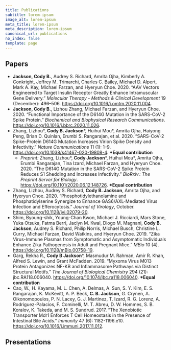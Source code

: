 ```yaml
---
title: Publications
subtitle: lorem-ipsum
image_alt: lorem-ipsum
meta_title: lorem-ipsum
meta_description: lorem-ipsum
canonical_url: publications
no_index: false
template: page
---
```

## Papers

+ **Jackson, Cody B.**, Audrey S. Richard, Amrita Ojha, Kimberly A. Conkright, Jeffrey M. Trimarchi, Charles C. Bailey, Michael D. Alpert, Mark A. Kay, Michael Farzan, and Hyeryun Choe. 2020. “AAV Vectors Engineered to Target Insulin Receptor Greatly Enhance Intramuscular Gene Delivery.” *Molecular Therapy - Methods & Clinical Development* 19 (December): 496–506. https://doi.org/10.1016/j.omtm.2020.11.004.
+ **Jackson, Cody B.**, Lizhou Zhang, Michael Farzan, and Hyeryun Choe. 2020. “Functional Importance of the D614G Mutation in the SARS-CoV-2 Spike Protein.” *Biochemical and Biophysical Research Communications*. https://doi.org/10.1016/j.bbrc.2020.11.026.
+ Zhang, Lizhou*, **Cody B. Jackson***, Huihui Mou*, Amrita Ojha, Haiyong Peng, Brian D. Quinlan, Erumbi S. Rangarajan, et al. 2020. “SARS-CoV-2 Spike-Protein D614G Mutation Increases Virion Spike Density and Infectivity.” _Nature Communications_ 11 (1): 1–9. https://doi.org/10.1038/s41467-020-19808-4. **\*Equal contribution**
  + _Preprint:_ Zhang, Lizhou*, **Cody Jackson***, Huihui Mou*, Amrita Ojha, Erumbi Rangarajan, Tina Izard, Michael Farzan, and Hyeryun Choe. 2020. “The D614G Mutation in the SARS-CoV-2 Spike Protein Reduces S1 Shedding and Increases Infectivity.” *BioRxiv : The Preprint Server for Biology*. https://doi.org/10.1101/2020.06.12.148726. **\*Equal contribution**
+ Zhang, Lizhou, Audrey S. Richard, **Cody B. Jackson**, Amrita Ojha, and Hyeryun Choe. 2020. “Phosphotidylethanolamine and Phosphatidylserine Synergize to Enhance GAS6/AXL-Mediated Virus Infection and Efferocytosis.” *Journal of Virology*, October. https://doi.org/10.1128/jvi.02079-20.
+ Shim, Byoung-shik, Young-Chan Kwon, Michael J. Ricciardi, Mars Stone, Yuka Otsuka, Fatma Berri, Jaclyn M. Kwal, Diogo M. Magnani, **Cody B. Jackson**, Audrey S. Richard, Philip Norris, Michael Busch, Christine L. Curry, Michael Farzan, David Watkins, and Hyeryun Choe. 2019. “Zika Virus-Immune Plasmas from Symptomatic and Asymptomatic Individuals Enhance Zika Pathogenesis in Adult and Pregnant Mice.” *MBio* 10 (4). https://doi.org/10.1128/mBio.00758-19.
+ Garg, Rekha R., **Cody B Jackson***, Masmudur M. Rahman, Amir R. Khan, Alfred S. Lewin, and Grant McFadden. 2019. “Myxoma Virus M013 Protein Antagonizes NF-ΚB and Inflammasome Pathways via Distinct Structural Motifs.” *The Journal of Biological Chemistry* 294 (21): jbc.RA118.006040. https://doi.org/10.1074/jbc.ra118.006040. **\*Equal contribution**
+ Cao, W., H. Kayama, M. L. Chen, A. Delmas, A. Sun, S. Y. Kim, E. S. Rangarajan, K. McKevitt, A. P. Beck, **C. B. Jackson**, G. Crynen, A. Oikonomopoulos, P. N. Lacey, G. J. Martinez, T. Izard, R. G. Lorenz, A. Rodriguez-Palacios, F. Cominelli, M. T. Abreu, D. W. Hommes, S. B. Koralov, K. Takeda, and M. S. Sundrud. 2017. “The Xenobiotic Transporter Mdr1 Enforces T Cell Homeostasis in the Presence of Intestinal Bile Acids.” *Immunity* 47 (6): 1182-1196.e10. https://doi.org/10.1016/j.immuni.2017.11.012.

## Presentations